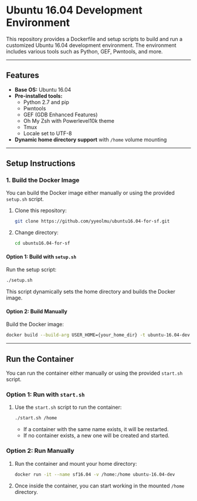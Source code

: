 # Ubuntu 16.04 Development Environment

This repository provides a Dockerfile and setup scripts to build and run a customized Ubuntu 16.04 development environment. The environment includes various tools such as Python, GEF, Pwntools, and more.

---

## Features
- **Base OS:** Ubuntu 16.04
- **Pre-installed tools:**
  - Python 2.7 and pip
  - Pwntools
  - GEF (GDB Enhanced Features)
  - Oh My Zsh with Powerlevel10k theme
  - Tmux
  - Locale set to UTF-8
- **Dynamic home directory support** with `/home` volume mounting

---

## Setup Instructions

### 1. **Build the Docker Image**
You can build the Docker image either manually or using the provided `setup.sh` script.

1. Clone this repository:
   ```bash
   git clone https://github.com/yyeolmu/ubuntu16.04-for-sf.git
   ```
2. Change directory:
   ```bash
   cd ubuntu16.04-for-sf
   ```

#### **Option 1: Build with `setup.sh`**
Run the setup script:
   ```bash
   ./setup.sh
   ```
   This script dynamically sets the home directory and builds the Docker image.

#### **Option 2: Build Manually**
Build the Docker image:
   ```bash
   docker build --build-arg USER_HOME={your_home_dir} -t ubuntu-16.04-dev .
   ```

---

## Run the Container
You can run the container either manually or using the provided `start.sh` script.

### **Option 1: Run with `start.sh`**
1. Use the `start.sh` script to run the container:
   ```bash
   ./start.sh /home
   ```

   - If a container with the same name exists, it will be restarted.
   - If no container exists, a new one will be created and started.

### **Option 2: Run Manually**
1. Run the container and mount your home directory:
   ```bash
   docker run -it --name sf16.04 -v /home:/home ubuntu-16.04-dev
   ```

2. Once inside the container, you can start working in the mounted `/home` directory.
